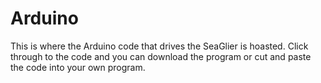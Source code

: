 Arduino
=======

This is where the Arduino code that drives the SeaGlier is hoasted. Click through to the code and you can download the program or cut and paste the code into your own program. 
